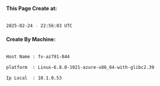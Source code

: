 
   
#### This Page Create at:

```bash

2025-02-24 - 22:56:03 UTC

```

#### Create By Machine:

```bash

Host Name : fv-az791-844

platform  : Linux-6.8.0-1021-azure-x86_64-with-glibc2.39

Ip Local  : 10.1.0.53

```

